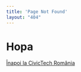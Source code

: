 ```yaml
---
title: 'Page Not Found'
layout: "404"
---
```


# Hopa

[Înapoi la CivicTech România](https://civictech.ro)
